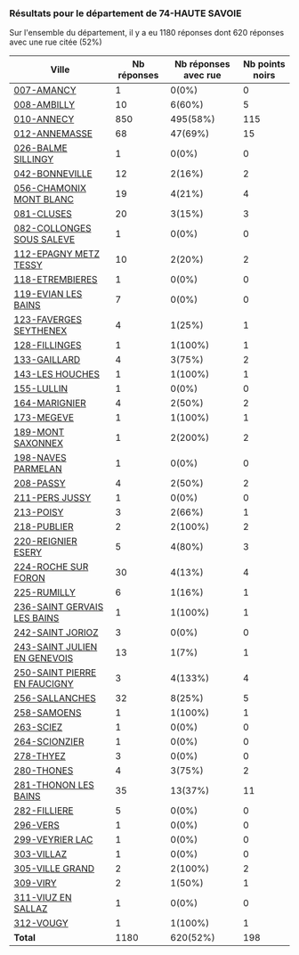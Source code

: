 ### Résultats pour le département de 74-HAUTE SAVOIE

Sur l'ensemble du département, il y a eu 1180 réponses dont 620 réponses avec une rue citée (52%)

| Ville | Nb réponses | Nb réponses avec rue | Nb points noirs |
|-------------|-------------|----------------------|-----------------|
|<a href='007-AMANCY.md'>007-AMANCY</a>|1|0(0%)|0|
|<a href='008-AMBILLY.md'>008-AMBILLY</a>|10|6(60%)|5|
|<a href='010-ANNECY.md'>010-ANNECY</a>|850|495(58%)|115|
|<a href='012-ANNEMASSE.md'>012-ANNEMASSE</a>|68|47(69%)|15|
|<a href='026-BALME SILLINGY.md'>026-BALME SILLINGY</a>|1|0(0%)|0|
|<a href='042-BONNEVILLE.md'>042-BONNEVILLE</a>|12|2(16%)|2|
|<a href='056-CHAMONIX MONT BLANC.md'>056-CHAMONIX MONT BLANC</a>|19|4(21%)|4|
|<a href='081-CLUSES.md'>081-CLUSES</a>|20|3(15%)|3|
|<a href='082-COLLONGES SOUS SALEVE.md'>082-COLLONGES SOUS SALEVE</a>|1|0(0%)|0|
|<a href='112-EPAGNY METZ TESSY.md'>112-EPAGNY METZ TESSY</a>|10|2(20%)|2|
|<a href='118-ETREMBIERES.md'>118-ETREMBIERES</a>|1|0(0%)|0|
|<a href='119-EVIAN LES BAINS.md'>119-EVIAN LES BAINS</a>|7|0(0%)|0|
|<a href='123-FAVERGES SEYTHENEX.md'>123-FAVERGES SEYTHENEX</a>|4|1(25%)|1|
|<a href='128-FILLINGES.md'>128-FILLINGES</a>|1|1(100%)|1|
|<a href='133-GAILLARD.md'>133-GAILLARD</a>|4|3(75%)|2|
|<a href='143-LES HOUCHES.md'>143-LES HOUCHES</a>|1|1(100%)|1|
|<a href='155-LULLIN.md'>155-LULLIN</a>|1|0(0%)|0|
|<a href='164-MARIGNIER.md'>164-MARIGNIER</a>|4|2(50%)|2|
|<a href='173-MEGEVE.md'>173-MEGEVE</a>|1|1(100%)|1|
|<a href='189-MONT SAXONNEX.md'>189-MONT SAXONNEX</a>|1|2(200%)|2|
|<a href='198-NAVES PARMELAN.md'>198-NAVES PARMELAN</a>|1|0(0%)|0|
|<a href='208-PASSY.md'>208-PASSY</a>|4|2(50%)|2|
|<a href='211-PERS JUSSY.md'>211-PERS JUSSY</a>|1|0(0%)|0|
|<a href='213-POISY.md'>213-POISY</a>|3|2(66%)|1|
|<a href='218-PUBLIER.md'>218-PUBLIER</a>|2|2(100%)|2|
|<a href='220-REIGNIER ESERY.md'>220-REIGNIER ESERY</a>|5|4(80%)|3|
|<a href='224-ROCHE SUR FORON.md'>224-ROCHE SUR FORON</a>|30|4(13%)|4|
|<a href='225-RUMILLY.md'>225-RUMILLY</a>|6|1(16%)|1|
|<a href='236-SAINT GERVAIS LES BAINS.md'>236-SAINT GERVAIS LES BAINS</a>|1|1(100%)|1|
|<a href='242-SAINT JORIOZ.md'>242-SAINT JORIOZ</a>|3|0(0%)|0|
|<a href='243-SAINT JULIEN EN GENEVOIS.md'>243-SAINT JULIEN EN GENEVOIS</a>|13|1(7%)|1|
|<a href='250-SAINT PIERRE EN FAUCIGNY.md'>250-SAINT PIERRE EN FAUCIGNY</a>|3|4(133%)|4|
|<a href='256-SALLANCHES.md'>256-SALLANCHES</a>|32|8(25%)|5|
|<a href='258-SAMOENS.md'>258-SAMOENS</a>|1|1(100%)|1|
|<a href='263-SCIEZ.md'>263-SCIEZ</a>|1|0(0%)|0|
|<a href='264-SCIONZIER.md'>264-SCIONZIER</a>|1|0(0%)|0|
|<a href='278-THYEZ.md'>278-THYEZ</a>|3|0(0%)|0|
|<a href='280-THONES.md'>280-THONES</a>|4|3(75%)|2|
|<a href='281-THONON LES BAINS.md'>281-THONON LES BAINS</a>|35|13(37%)|11|
|<a href='282-FILLIERE.md'>282-FILLIERE</a>|5|0(0%)|0|
|<a href='296-VERS.md'>296-VERS</a>|1|0(0%)|0|
|<a href='299-VEYRIER LAC.md'>299-VEYRIER LAC</a>|1|0(0%)|0|
|<a href='303-VILLAZ.md'>303-VILLAZ</a>|1|0(0%)|0|
|<a href='305-VILLE GRAND.md'>305-VILLE GRAND</a>|2|2(100%)|2|
|<a href='309-VIRY.md'>309-VIRY</a>|2|1(50%)|1|
|<a href='311-VIUZ EN SALLAZ.md'>311-VIUZ EN SALLAZ</a>|1|0(0%)|0|
|<a href='312-VOUGY.md'>312-VOUGY</a>|1|1(100%)|1|
| **Total** |1180|620(52%)|198|
